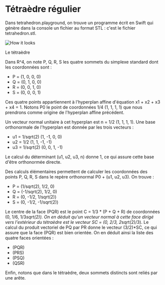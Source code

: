 # Tétraèdre régulier

Dans tetrahedron.playground, on trouve un programme écrit en Swift qui génère dans la console un fichier au format STL : c'est le fichier tetrahedron.stl.

![How it looks](https://github.com/AurelienAlvarez/Triangulations/blob/master/Tetrahedron/tetrahedron.jpg)





Le tétraèdre
 
 Dans R^4, on note P, Q, R, S les quatre sommets du simplexe standard dont les coordonnées sont :
 - P = (1, 0, 0, 0)
 - Q = (0, 1, 0, 0)
 - R = (0, 0, 1, 0)
 - S = (0, 0, 0, 1)
 
 Ces quatre points appartiennent à l'hyperplan affine d'équation x1 + x2 + x3 + x4 = 1. Notons P0 le point de coordonnées 1/4 (1, 1, 1, 1) que nous prendrons comme origine de l'hyperplan affine précédent.
 
 Un vecteur normal unitaire à cet hyperplan est n = 1/2 (1, 1, 1, 1). Une base orthonormale de l'hyperplan est donnée par les trois vecteurs :
 - u1 = 1/sqrt(2) (1, -1, 0, 0)
 - u2 = 1/2 (1, 1, -1, -1)
 - u3 = 1/sqrt(2) (0, 0, 1, -1)
 
 Le calcul du déterminant (u1, u2, u3, n) donne 1, ce qui assure cette base d'être orthonormée directe.
 
 Des calculs élémentaires permettent de calculer les coordonnées des points P, Q, R, S dans le repère orthonormal P0 + (u1, u2, u3). On trouve :
 - P = (1/sqrt(2), 1/2, 0)
 - Q = (-1/sqrt(2), 1/2, 0)
 - R = (0, -1/2, 1/sqrt(2))
 - S = (0, -1/2, -1/sqrt(2))
 
 Le centre de la face (PQR) est le point C = 1/3 * (P + Q + R) de coordonnées (0, 1/6, 1/3*sqrt(2)). On en déduit qu'un vecteur normal à cette face dirigé vers l'extérieur du tétraèdre est le vecteur SC = (0, 2/3, 2*sqrt(2)/3). Le calcul du produit vectoriel de PQ par PR donne le vecteur (3/2)*SC, ce qui assure que la face (PQR) est bien orientée. On en déduit ainsi la liste des quatre faces orientées :
 - (PQR)
 - (PRS)
 - (PSQ)
 - (QSR)
 
 Enfin, notons que dans le tétraèdre, deux sommets distincts sont reliés par une arête.







